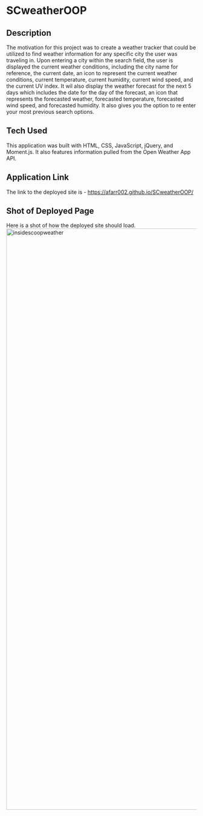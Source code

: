 # SCweatherOOP

## Description

The motivation for this project was to create a weather tracker that could be utilized to find weather information for any specific city the user was traveling in. Upon entering a city within the search field, the user is displayed the current weather conditions, including the city name for reference, the current date, an icon to represent the current weather conditions, current temperature, current humidity, current wind speed, and the current UV index. It wil also display the weather forecast for the next 5 days which includes the date for the day of the forecast, an icon that represents the forecasted weather, forecasted temperature, forecasted wind speed, and forecasted humidity. It also gives you the option to re enter your most previous search options.

## Tech Used

This application was built with HTML, CSS, JavaScript, jQuery, and Moment.js.
It also features information pulled from the Open Weather App API.

## Application Link

The link to the deployed site is - https://afarr002.github.io/SCweatherOOP/

## Shot of Deployed Page

Here is a shot of how the deployed site should load.
<img width="1535" alt="insidescoopweather" src="https://user-images.githubusercontent.com/88466341/142349210-92fa480e-4fec-4de8-9a4b-81884d8a76d5.png">
